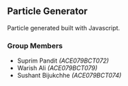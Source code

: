 ## Particle Generator

Particle generated built with Javascript.



### Group Members

- Suprim Pandit *(ACE079BCT072)*
- Warish Ali *(ACE079BCT079)*
- Sushant Bijukchhe *(ACE079BCT074)*